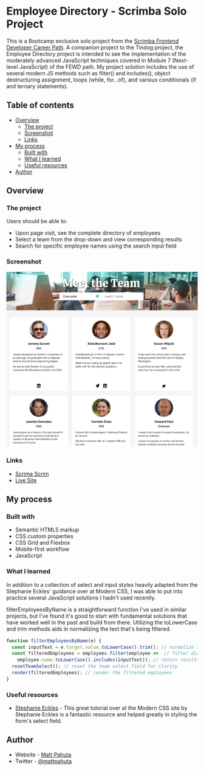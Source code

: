 # Employee Directory - Scrimba Solo Project

This is a Bootcamp exclusive solo project from the [Scrimba Frontend Developer Career Path](https://www.scrimba.com). A companion project to the Tindog project, the Employee Directory project is intended to see the implementation of the moderately advanced JavaScript techniques covered in Module 7 (Next-level JavaScript) of the FEWD path. My project solution includes the use of several modern JS methods such as filter() and includes(), object destructuring assignment, loops (while, for...of), and various conditionals (if and ternary statements).


## Table of contents

- [Overview](#overview)
  - [The project](#the-project)
  - [Screenshot](#screenshot)
  - [Links](#links)
- [My process](#my-process)
  - [Built with](#built-with)
  - [What I learned](#what-i-learned)
  - [Useful resources](#useful-resources)
- [Author](#author)


## Overview

### The project

Users should be able to:

- Upon page visit, see the complete directory of employees
- Select a team from the drop-down and view corresponding results
- Search for specific employee names using the search input field

### Screenshot

![](./images/project-ss.jpg)


### Links

- [Scrima Scrim](https://scrimba.com/scrim/co5524046a9546c7fdce675ee)
- [Live Site](https://employee-directory-phi.vercel.app/)

## My process

### Built with

- Semantic HTML5 markup
- CSS custom properties
- CSS Grid and Flexbox
- Mobile-first workflow
- JavaScript

### What I learned

In addition to a collection of select and input styles heavily adapted from the Stephanie Eckles' guidance over at Modern CSS, I was able to put into practice several JavaScript solutions I hadn't used recently. 

filterEmployeesByName is a straightforward function I've used in similar projects, but I've found it's good to start with fundamental solutions that have worked well in the past and build from there. Utilizing the toLowerCase and trim methods aids in normalizing the text that's being filtered. 

```js
function filterEmployeesByName(e) {
  const inputText = e.target.value.toLowerCase().trim(); // normalize text input with toLowerCase and trim 
  const filteredEmployees = employees.filter(employee =>  // filter directory based on inputText
    employee.name.toLowerCase().includes(inputText)); // return results
  resetTeamSelect(); // reset the team select field for clarity
  render(filteredEmployees); // render the filtered employees
}
```

### Useful resources

- [Stephanie Eckles](https://moderncss.dev/custom-select-styles-with-pure-css/) - This great tutorial over at the Modern CSS site by Stephanie Eckles is a fantastic resource and helped greatly in styling the form's select field.


## Author

- Website - [Matt Pahuta](https://www.mattpahuta.com)
- Twitter - [@mattpahuta](https://www.twitter.com/MattPahuta)
